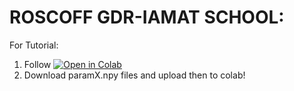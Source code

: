 # ROSCOFF GDR-IAMAT SCHOOL:

For Tutorial: 
1.  Follow [![Open in Colab](https://colab.research.google.com/assets/colab-badge.svg)](https://colab.research.google.com/github/jpalastus/Notebooks/blob/e5d9f423a196ac2b47685f0eba183a30d0313b3c/Roscoff_Basics_Colab.ipynb)
2.  Download paramX.npy files and upload then to colab!
